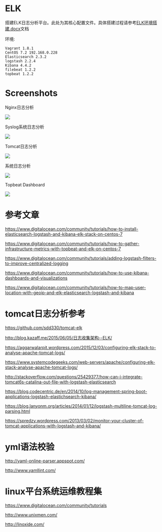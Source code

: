 # ELK

搭建ELK日志分析平台。此处为其核心配置文件。具体搭建过程请参考[ELK环境搭建.docx](https://raw.githubusercontent.com/sxyx2008/ELK/master/ELK环境搭建.docx "ELK环境搭建.docx")文档

环境:

```
Vagrant 1.8.1
CentOS 7.2 192.168.0.228
Elasticsearch 2.3.2
logstash 2.2.4
Kibana 4.4.2
filebeat 1.2.2
topbeat 1.2.2
```

# Screenshots

Nginx日志分析

![](https://raw.githubusercontent.com/sxyx2008/ELK/master/Screenshots/Discover-Kibana-Nginx.png)

Syslog系统日志分析

![](https://raw.githubusercontent.com/sxyx2008/ELK/master/Screenshots/Discover-Kibana-Syslog.png)

Tomcat日志分析

![](https://raw.githubusercontent.com/sxyx2008/ELK/master/Screenshots/Discover-Kibana-Tomcat.png)

系统日志分析

![](https://raw.githubusercontent.com/sxyx2008/ELK/master/Screenshots/Discover-Kibana-Topbeat.png)

Topbeat Dashboard

![](https://raw.githubusercontent.com/sxyx2008/ELK/master/Screenshots/Topbeat-Dashboard-Kibana.png)



# 参考文章

https://www.digitalocean.com/community/tutorials/how-to-install-elasticsearch-logstash-and-kibana-elk-stack-on-centos-7

https://www.digitalocean.com/community/tutorials/how-to-gather-infrastructure-metrics-with-topbeat-and-elk-on-centos-7

https://www.digitalocean.com/community/tutorials/adding-logstash-filters-to-improve-centralized-logging

https://www.digitalocean.com/community/tutorials/how-to-use-kibana-dashboards-and-visualizations

https://www.digitalocean.com/community/tutorials/how-to-map-user-location-with-geoip-and-elk-elasticsearch-logstash-and-kibana


# tomcat日志分析参考

https://github.com/sdd330/tomcat-elk

http://blog.kazaff.me/2015/06/05/日志收集架构--ELK/

https://aggarwalarpit.wordpress.com/2015/12/03/configuring-elk-stack-to-analyse-apache-tomcat-logs/

https://www.systemcodegeeks.com/web-servers/apache/configuring-elk-stack-analyse-apache-tomcat-logs/

http://stackoverflow.com/questions/25429377/how-can-i-integrate-tomcat6s-catalina-out-file-with-logstash-elasticsearch

https://blog.codecentric.de/en/2014/10/log-management-spring-boot-applications-logstash-elastichsearch-kibana/

https://blog.lanyonm.org/articles/2014/01/12/logstash-multiline-tomcat-log-parsing.html

https://spredzy.wordpress.com/2013/03/02/monitor-your-cluster-of-tomcat-applications-with-logstash-and-kibana/



# yml语法校验

http://yaml-online-parser.appspot.com/

http://www.yamllint.com/


# linux平台系统运维教程集

https://www.digitalocean.com/community/tutorials

http://www.unixmen.com/

http://linoxide.com/
